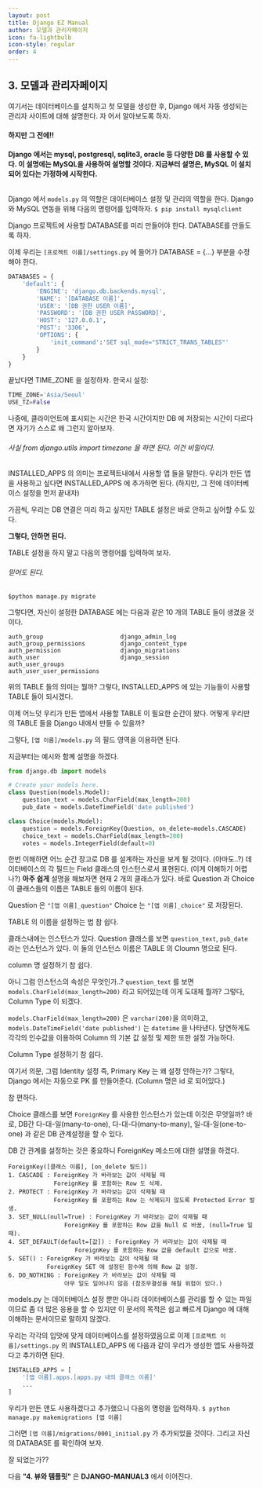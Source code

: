 ```yaml
---
layout: post
title: Django EZ Manual
author: 모델과 관리자페이지
icon: fa-lightbulb
icon-style: regular
order: 4
---
```


<h2>3. 모델과 관리자페이지</h2>

여기서는 데이터베이스를 설치하고 첫 모델을 생성한 후,
Django 에서 자동 생성되는 관리자 사이트에 대해 설명한다.
자 어서 알아보도록 하자.

<h4>하지만 그 전에!!</h4>

<strong>
Django 에서는  mysql, postgresql, sqlite3, oracle 등 다양한 DB 를 사용할 수 있다.
이 설명에는 MySQL을 사용하여 설명할 것이다.
지금부터 설명은, MySQL 이 설치되어 있다는 가정하에 시작한다.
</strong>

<br>
<br>

Django 에서 `models.py` 의 역할은 데이터베이스 설정 및 관리의 역할을 한다.
Django 와 MySQL 연동을 위해 다음의 명령어를 입력하자.
`$ pip install mysqlclient`

Django 프로젝트에 사용할 DATABASE를 미리 만들어야 한다.
DATABASE를 만들도록 하자.

이제 우리는 `[프로젝트 이름]/settings.py` 에 들어가 DATABASE = {...} 부분을 수정해야 한다.

```python
DATABASES = {
    'default': {
        'ENGINE': 'django.db.backends.mysql',
        'NAME': '[DATABASE 이름]',
        'USER': '[DB 권한 USER 이름]',
        'PASSWORD': '[DB 권한 USER PASSWORD]',
        'HOST': '127.0.0.1',
        'POST': '3306',
        'OPTIONS': {
            'init_command':'SET sql_mode="STRICT_TRANS_TABLES"'
        }
    }
}
```

끝났다면 TIME_ZONE 을 설정하자.
한국시 설정:

```python
TIME_ZONE='Asia/Seoul'
USE_TZ=False
```

나중에, 클라이언트에 표시되는 시간은 한국 시간이지만 DB 에 저장되는 시간이 다르다면 자기가 스스로 왜 그런지 알아보자.
<h6>사실 from django.utils import timezone 을 하면 된다. 이건 비밀이다.</h6>

INSTALLED_APPS 의 의미는 프로젝트내에서 사용할 앱 들을 말한다.
우리가 만든 앱을 사용하고 싶다면 INSTALLED_APPS 에 추가하면 된다. (하지만, 그 전에 데이터베이스 설정을 먼저 끝내자)

가끔씩, 우리는 DB 연결은 미리 하고 싶지만 TABLE 설정은 바로 안하고 싶어할 수도 있다.

<strong>그렇다, 안하면 된다.</strong>

TABLE 설정을 하지 말고 다음의 명령어를 입력하여 보자.
<h6>믿어도 된다.</h6>

`$python manage.py migrate`

그렇다면, 자신이 설정한 DATABASE 에는 다음과 같은 10 개의 TABLE 들이 생겼을 것이다.

```text
auth_group                      django_admin_log
auth_group_permissions          django_content_type
auth_permission                 django_migrations
auth_user                       django_session
auth_user_groups
auth_user_user_permissions
```

위의 TABLE 들의 의미는 뭘까?
그렇다, INSTALLED_APPS 에 있는 기능들이 사용할 TABLE 들이 되시겠다.

이제 어느덧 우리가 만든 앱에서 사용할 TABLE 이 필요한 순간이 왔다.
어떻게 우리만의 TABLE 들을 Django 내에서 만들 수 있을까?

그렇다, `[앱 이름]/models.py` 의 필드 영역을 이용하면 된다.

지금부터는 예시와 함꼐 설명을 하겠다.

```python
from django.db import models

# Create your models here.
class Question(models.Model):
    question_text = models.CharField(max_length=200)
    pub_date = models.DateTimeField('date published')

class Choice(models.Model):
    question = models.ForeignKey(Question, on_delete=models.CASCADE)
    choice_text = models.CharField(max_length=200)
    votes = models.IntegerField(default=0)
```

한번 이해하면 어느 순간 장고로 DB 를 설계하는 자신을 보게 될 것이다. (아마도..?)
데이터베이스의 각 필드는 Field 클래스의 인스턴스로서 표현된다. (이게 이해하기 어렵나?)
<strong>아주 쉽게</strong> 설명을 해보자면 현재 2 개의 클래스가 있다.
바로 Question 과 Choice 이 클래스들의 이름은 TABLE 들의 이름이 된다.

Question 은 `"[앱 이름]_question"`
Choice 는 `"[앱 이름]_choice"` 로 저장된다.

TABLE 의 이름을 설정하는 법 참 쉽다.

클래스내에는 인스턴스가 있다.
Question 클래스를 보면 `question_text`, `pub_date` 라는 인스턴스가 있다.
이 둘의 인스턴스 이름은 TABLE 의 Cloumn 명으로 된다.

column 명 설정하기 참 쉽다.

아니 그럼 인스턴스의 속성은 무엇인가..?
`question_text` 를 보면 `models.CharField(max_length=200)` 라고 되어있는데 이게 도대체 뭘까?
그렇다, Column Type 이 되겠다.

`models.CharField(max_length=200)` 은 `varchar(200)`을 의미하고,
`models.DateTimeField('date published')` 는 `datetime` 을 나타낸다.
당연하게도 각각의 인수값을 이용하여 Column 의 기본 값 설정 및 제한 또한 설정 가능하다.

Column Type 설정하기 참 쉽다.

여기서 의문, 그럼 Identity 설정 즉, Primary Key 는 왜 설정 안하는가?
그렇다, Django 에서는 자동으로 PK 를 만들어준다. (Column 명은 id 로 되어있다.)

참 편하다.

Choice 클래스를 보면 `ForeignKey` 를 사용한 인스턴스가 있는데 이것은 무엇일까?
바로, DB간 다-대-일(many-to-one), 다-대-다(many-to-many), 일-대-일(one-to-one) 과 같은 DB 관계설정을 할 수 있다.


DB 간 관계를 설정하는 것은 중요하니 ForeignKey 메소드에 대한 설명을 하겠다.

```text
ForeignKey([클래스 이름], [on_delete 필드])
1. CASCADE : ForeignKey 가 바라보는 값이 삭제될 때
             ForeignKey 를 포함하는 Row 도 삭제.
2. PROTECT : ForeignKey 가 바라보는 값이 삭제될 때
             ForeignKey 를 포함하는 Row 는 삭제되지 않도록 Protected Error 발생.
3. SET_NULL(null=True) : ForeignKey 가 바라보는 값이 삭제될 때
                ForeignKey 를 포함하는 Row 값을 Null 로 바꿈, (null=True 일 때).
4. SET_DEFAULT(default=[값]) : ForeignKey 가 바라보는 값이 삭제될 때
                   ForeignKey 를 포함하는 Row 값을 default 값으로 바꿈.
5. SET() : ForeignKey 가 바라보는 값이 삭제될 때
           ForeignKey SET 에 설정된 함수에 의해 Row 값 설정.
6. DO_NOTHING : ForeignKey 가 바라보는 값이 삭제될 때
                아무 일도 일어나지 않음 (참조무결성을 해칠 위험이 있다.)
```

models.py 는 데이터베이스 설정 뿐만 아니라 데이터베이스를 관리를 할 수 있는 파일이므로
좀 더 많은 응용을 할 수 있지만 이 문서의 목적은 쉽고 빠르게 Django 에 대해 이해하는 문서이므로
말하지 않겠다.

우리는 각각의 입맛에 맞게 데이터베이스를 설정하였음으로 이제
`[프로젝트 이름]/settings.py` 의 INSTALLED_APPS 에 다음과 같이
우리가 생성한 앱도 사용하겠다고 추가하면 된다.

```python
INSTALLED_APPS = [
    '[앱 이름].apps.[apps.py 내의 클래스 이름]'
    ...
]
```

우리가 만든 앤도 사용하겠다고 추가했으니 다음의 명령을 입력하자.
`$ python manage.py makemigrations [앱 이름]`

그러면 `[앱 이름]/migrations/0001_initial.py` 가 추가되었을 것이다.
그리고 자신의 DATABASE 를 확인하여 보자.

잘 되었는가??

다음 <strong> "4. 뷰와 템플릿" </strong> 은 <strong>DJANGO-MANUAL3</strong> 에서 이어진다.